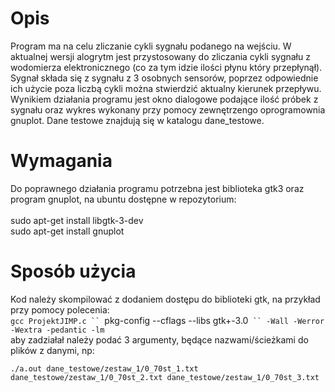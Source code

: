 # Opis

Program ma na celu zliczanie cykli sygnału podanego na wejściu. W aktualnej wersji alogrytm jest przystosowany do zliczania cykli sygnału z wodomierza elektronicznego (co za tym idzie ilości płynu który przepłynął).
Sygnał składa się z sygnału z 3 osobnych sensorów, poprzez odpowiednie ich użycie poza liczbą cykli można stwierdzić aktualny kierunek przepływu.
Wynikiem działania programu jest okno dialogowe podające ilość próbek z sygnału oraz wykres wykonany przy pomocy zewnętrzengo oprogramownia gnuplot.
Dane testowe znajdują się w katalogu dane_testowe.

# Wymagania
Do poprawnego działania programu potrzebna jest biblioteka gtk3 oraz program gnuplot, na ubuntu dostępne w repozytorium:<br />
<br />
sudo apt-get install libgtk-3-dev<br />
sudo apt-get install gnuplot<br />

# Sposób użycia
Kod należy skompilować z dodaniem dostępu do biblioteki gtk, na przykład przy pomocy polecenia:<br />
`gcc ProjektJIMP.c `` `pkg-config --cflags --libs gtk+-3.0` `` -Wall -Werror -Wextra -pedantic -lm`<br />
aby zadziałał należy podać 3 argumenty, będące nazwami/ścieżkami do plików z danymi, np:<br />

`./a.out dane_testowe/zestaw_1/0_70st_1.txt dane_testowe/zestaw_1/0_70st_2.txt dane_testowe/zestaw_1/0_70st_3.txt`

